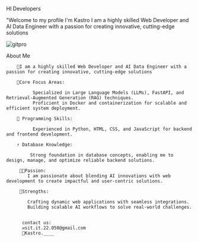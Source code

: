 HI Developers 

"Welcome to my profile I'm Kastro
I am a highly skilled Web Developer and AI Data Engineer with a passion for creating innovative, cutting-edge solutions


![gitpro](https://github.com/user-attachments/assets/81c497c6-a459-44c0-92f4-2ad1fd165d47)

 About Me
          
        🎇I am a highly skilled Web Developer and AI Data Engineer with a passion for creating innovative, cutting-edge solutions

        🥇Core Focus Areas:

              Specialized in Large Language Models (LLMs), FastAPI, and Retrieval-Augmented Generation (RAG) techniques.
              Proficient in Docker and containerization for scalable and efficient system deployment.
        
        🎢 Programming Skills:

              Experienced in Python, HTML, CSS, and JavaScript for backend and frontend development.
         
        ⚡ Database Knowledge:

             Strong foundation in database concepts, enabling me to design, manage, and optimize reliable backend solutions.
         
         🏈🏅Passion:
            I am passionate about blending AI innovations with web development to create impactful and user-centric solutions.

         🏹Strengths:

            Crafting dynamic web applications with seamless integrations.
            Building scalable AI workflows to solve real-world challenges.


          contact us:
          ✉sit.it.22.050@gmail.com
          🔗Kastro.____

